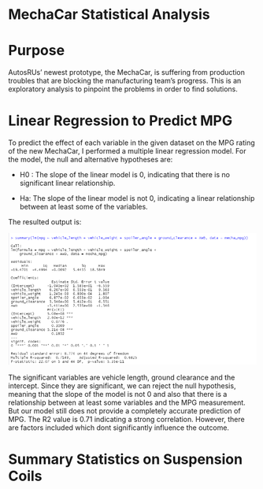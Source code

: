 # MechaCar Statistical Analysis

# Purpose
AutosRUs’ newest prototype, the MechaCar, is suffering from production troubles that are blocking the manufacturing team’s progress. This is an exploratory analysis to pinpoint the problems in order to find solutions.

# Linear Regression to Predict MPG
To predict the effect of each variable in the given dataset on the MPG rating of the new MechaCar, I performed a multiple linear regression model. For the model, the null and alternative hypotheses are:

* H0 : The slope of the linear model is 0, indicating that there is no significant linear relationship.

* Ha: The slope of the linear model is not 0, indicating a linear relationship between at least some of the variables.

The resulted output is:

![alt text](https://github.com/anamahmed15/MechaCar_Statistical_Analysis/blob/main/Plots%20and%20Results%20Images/Output%201.PNG)

The significant variables are vehicle length, ground clearance and the intercept. Since they are significant, we can reject the null hypothesis, meaning that the slope of the model is not 0 and also that there is a relationship between at least some variables and the MPG measurement. But our model still does not provide a completely accurate prediction of MPG. The R2 value is 0.71 indicating a strong correlation. However, there are factors included which dont significantly influence the outcome.

# Summary Statistics on Suspension Coils
